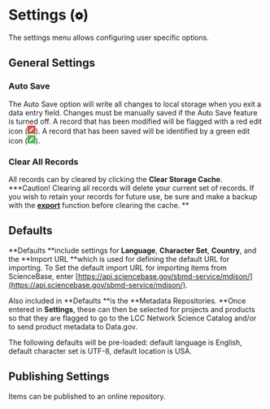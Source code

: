 # Settings \(![](/assets/symbol_cog_16.png)\)

The settings menu allows configuring user specific options.

## General Settings

### Auto Save

The Auto Save option will write all changes to local storage when you exit a data entry field. Changes must be manually saved if the Auto Save feature is turned off. A record that has been modified will be flagged with a red edit icon \(![](/assets/record_modified.png)\). A record that has been saved will be identified by a green edit icon \(![](/assets/record_saved.png)\).

### Clear All Records

All records can by cleared by clicking the **Clear Storage Cache**.  
**\*Caution! Clearing all records will delete your current set of records. If you wish to retain your records for future use, be sure and make a backup with the **[**export**](/export.md)** function before clearing the cache.  **

## Defaults

**Defaults **include settings for **Language**, **Character Set**, **Country**, and the **Import URL **which is used for defining the default URL for importing. To Set the default import URL for importing items from ScienceBase, enter [https://api.sciencebase.gov/sbmd-service/mdjson/](https://api.sciencebase.gov/sbmd-service/mdjson/).

Also included in **Defaults **is the **Metadata Repositories. **Once entered in **Settings**, these can then be selected for projects and products so that they are flagged to go to the LCC Network Science Catalog and/or to send product metadata to Data.gov.

The following defaults will be pre-loaded: default language is English, default character set is UTF-8, default location is USA.

## Publishing Settings

Items can be published to an online repository.

